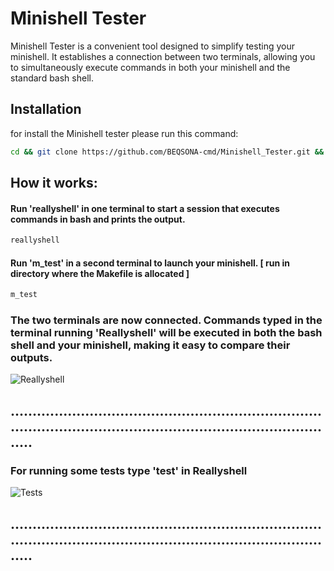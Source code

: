 # Minishell Tester
Minishell Tester is a convenient tool designed to simplify testing your minishell. It establishes a connection between two terminals, allowing you to simultaneously execute commands in both your minishell and the standard bash shell.

## Installation

for install the Minishell tester please run this command:
```bash
cd && git clone https://github.com/BEQSONA-cmd/Minishell_Tester.git && cd Minishell_Tester && ./install.sh
```
## How it works: 
#### Run 'reallyshell' in one terminal to start a session that executes commands in bash and prints the output.
```bash
reallyshell
```

#### Run 'm_test' in a second terminal to launch your minishell. [ run in directory where the Makefile is allocated ]
```bash
m_test
```

### The two terminals are now connected. Commands typed in the terminal running 'Reallyshell' will be executed in both the bash shell and your minishell, making it easy to compare their outputs.
![Reallyshell](https://github.com/BEQSONA-cmd/Minishell_Tester/blob/main/gifs/Reallyshell.gif)

## ...................................................................................................................................................
### For running some tests type 'test' in Reallyshell
![Tests](https://github.com/BEQSONA-cmd/Minishell_Tester/blob/main/gifs/Tests.gif)
## ...................................................................................................................................................
